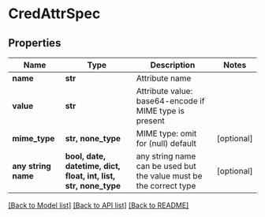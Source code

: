 # CredAttrSpec


## Properties
Name | Type | Description | Notes
------------ | ------------- | ------------- | -------------
**name** | **str** | Attribute name | 
**value** | **str** | Attribute value: base64-encode if MIME type is present | 
**mime_type** | **str, none_type** | MIME type: omit for (null) default | [optional] 
**any string name** | **bool, date, datetime, dict, float, int, list, str, none_type** | any string name can be used but the value must be the correct type | [optional]

[[Back to Model list]](../README.md#documentation-for-models) [[Back to API list]](../README.md#documentation-for-api-endpoints) [[Back to README]](../README.md)


